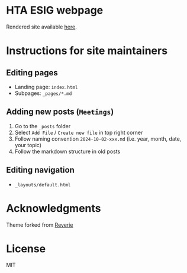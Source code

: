 # HTA ESIG webpage
Rendered site available [here](https://htaesig.github.io/).

# Instructions for site maintainers

## Editing pages

- Landing page: ``index.html`` 
- Subpages: ``_pages/*.md``

## Adding new posts (``Meetings``)

1. Go to the ``_posts`` folder
2. Select ``Add File`` / ``Create new file`` in top right corner
3. Follow naming convention ``2024-10-02-xxx.md`` (i.e. year, month, date, your topic)
4. Follow the markdown structure in old posts 

## Editing navigation
- ``_layouts/default.html``


# Acknowledgments
Theme forked from [Reverie](https://github.com/amitmerchant1990/reverie/)

# License

MIT
